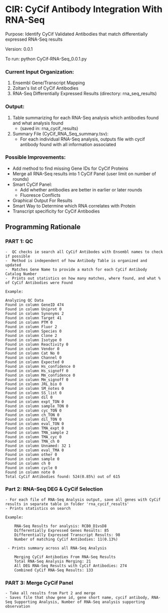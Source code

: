 # CIR: CyCif Antibody Integration With RNA-Seq
Purpose: Identify CyCif Validated Antibodies that match differentially expressed RNA-Seq results

Version: 0.0.1

To run:  python CyCif-RNA-Seq_0.0.1.py

### Current Input Organization:
 1) Ensembl Gene/Transcript Mapping
 2) Zoltan's list of CyCif Antibodies
 3) RNA-Seq Differentially Expressed Results (directory: rna_seq_results)
 
### Output: 
 1) Table summarizing for each RNA-Seq analysis which antibodies found and what analysis found 
      - (saved in: rna_cycif_results)
 2) Summary File (CyCif_RNA_Seq_summary.tsv):
      - For each individual RNA-Seq analysis, outputs file with cycif antibody found with all information associated

### Possible Improvements:
- Add method to find missing Gene IDs for CyCif Proteins 
- Merge all RNA-Seq results into 1 CyCif Panel (user limit on number of rounds)
- Smart CyCif Panel: 
   - Add whether antibodies are better in earlier or later rounds
   - Fluoresce Conflicts
- Graphical Output For Results
- Smart Way to Determine which RNA correlates with Protein
- Transcript specificity for CyCif Antibodies

## Programming Rationale
 ### PART 1: QC
    -  QC checks ie search all CyCif Antibodes with Ensembl names to check if possible 
    -  Method is independent of how Antibody Table is organized and updated
    -  Matches Gene Name to provide a match for each CyCif Antibody Catalog Number
    -  Prints out statistics on how many matches, where found, and what % of CyCif Antibodies were Found
    
    Example:
    
    Analyzing QC Data
    Found in column GeneID 474
    Found in column Uniprot 0
    Found in column Synonyms 2
    Found in column Target 41
    Found in column PTM 0
    Found in column Fluor 2
    Found in column Species 0
    Found in column Clone 2
    Found in column Isotype 0
    Found in column Reactivity 0
    Found in column Vendor 0
    Found in column Cat No 0
    Found in column Channel 0
    Found in column Expected 0
    Found in column Hs_confidence 0
    Found in column Hs_signoff 0
    Found in column Mm_confidence 0
    Found in column Mm_signoff 0
    Found in column JRL_bio 0
    Found in column SM_notes 0
    Found in column SS_list 0
    Found in column dil 0
    Found in column expt_TON 0
    Found in column sample_TON 0
    Found in column cyc_TON 0
    Found in column ch_TON 0
    Found in column dil_TON 0
    Found in column eval_TON 0
    Found in column TMA_expt 0
    Found in column TMA_sample 2
    Found in column TMA_cyc 0
    Found in column TMA_ch 0
    Found in column Unnamed: 32 1
    Found in column eval_TMA 0
    Found in column other 0
    Found in column sample 0
    Found in column ch 0
    Found in column cycle 0
    Found in column note 0
    Total CyCif Antibodies found: 524(0.85%) out of 615
    
 ### Part 2: RNA-Seq DEG & CyCif Selection
    - For each file of RNA-Seq Analysis output, save all genes with CyCif results in separate table in folder 'rna_cycif_results'
    - Prints statistics on search
    
    Example:
    
        RNA-Seq Results for analysis: RCB0_D1vsD8
        Differentially Expressed Genes Results: 85
        Differentially Expressed Transcript Results: 98
        Number of matching CyCif Antibodies: 11(0.13%)
        
     - Prints summary across all RNA-Seq Analysis
     
        Merging CyCif Antibodies From RNA-Seq Results
        Total RNA-Seq Analysis Merging: 21
        All DEG RNA-Seq Results with CyCif Antibodies: 274
        Combined CyCif RNA-Seq Results: 133
        
 ### PART 3: Merge CyCif Panel
    - Take all results from Part 2 and merge
    - Saves file that show gene id, gene short name, cycif antibody, RNA-Seq Supporting Analysis, Number of RNA-Seq analysis supporting observation
 


